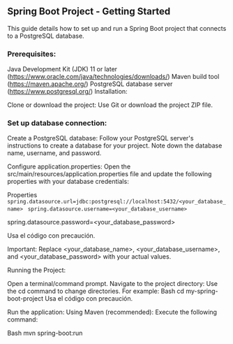 ## Spring Boot Project - Getting Started

This guide details how to set up and run a Spring Boot project that connects to a PostgreSQL database.

### Prerequisites:

Java Development Kit (JDK) 11 or later (https://www.oracle.com/java/technologies/downloads/)
Maven build tool (https://maven.apache.org/)
PostgreSQL database server (https://www.postgresql.org/)
Installation:

Clone or download the project:
Use Git or download the project ZIP file.

### Set up database connection:

Create a PostgreSQL database:
Follow your PostgreSQL server's instructions to create a database for your project. Note down the database name, username, and password.

Configure application.properties:
Open the src/main/resources/application.properties file and update the following properties with your database credentials:

Properties
```spring.datasource.url=jdbc:postgresql://localhost:5432/<your_database_name> ```
```spring.datasource.username=<your_database_username>  ```

spring.datasource.password=<your_database_password> 

Usa el código con precaución.

Important: Replace <your_database_name>, <your_database_username>, and <your_database_password> with your actual values.

Running the Project:

Open a terminal/command prompt.
Navigate to the project directory: Use the cd command to change directories. For example:
Bash
cd my-spring-boot-project
Usa el código con precaución.

Run the application:
Using Maven (recommended):
Execute the following command:

Bash
mvn spring-boot:run
